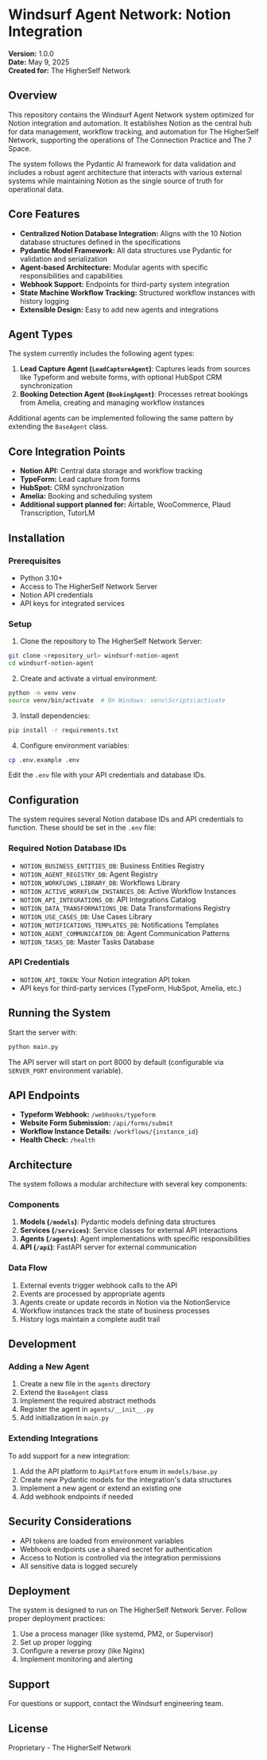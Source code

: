 # Windsurf Agent Network: Notion Integration

**Version:** 1.0.0  
**Date:** May 9, 2025  
**Created for:** The HigherSelf Network  

## Overview

This repository contains the Windsurf Agent Network system optimized for Notion integration and automation. It establishes Notion as the central hub for data management, workflow tracking, and automation for The HigherSelf Network, supporting the operations of The Connection Practice and The 7 Space.

The system follows the Pydantic AI framework for data validation and includes a robust agent architecture that interacts with various external systems while maintaining Notion as the single source of truth for operational data.

## Core Features

- **Centralized Notion Database Integration:** Aligns with the 10 Notion database structures defined in the specifications
- **Pydantic Model Framework:** All data structures use Pydantic for validation and serialization
- **Agent-based Architecture:** Modular agents with specific responsibilities and capabilities
- **Webhook Support:** Endpoints for third-party system integration
- **State Machine Workflow Tracking:** Structured workflow instances with history logging
- **Extensible Design:** Easy to add new agents and integrations

## Agent Types

The system currently includes the following agent types:

1. **Lead Capture Agent (`LeadCaptureAgent`)**: Captures leads from sources like Typeform and website forms, with optional HubSpot CRM synchronization
2. **Booking Detection Agent (`BookingAgent`)**: Processes retreat bookings from Amelia, creating and managing workflow instances

Additional agents can be implemented following the same pattern by extending the `BaseAgent` class.

## Core Integration Points

- **Notion API:** Central data storage and workflow tracking
- **TypeForm:** Lead capture from forms
- **HubSpot:** CRM synchronization
- **Amelia:** Booking and scheduling system
- **Additional support planned for:** Airtable, WooCommerce, Plaud Transcription, TutorLM

## Installation

### Prerequisites

- Python 3.10+
- Access to The HigherSelf Network Server
- Notion API credentials
- API keys for integrated services

### Setup

1. Clone the repository to The HigherSelf Network Server:

```bash
git clone <repository_url> windsurf-notion-agent
cd windsurf-notion-agent
```

2. Create and activate a virtual environment:

```bash
python -m venv venv
source venv/bin/activate  # On Windows: venv\Scripts\activate
```

3. Install dependencies:

```bash
pip install -r requirements.txt
```

4. Configure environment variables:

```bash
cp .env.example .env
```

Edit the `.env` file with your API credentials and database IDs.

## Configuration

The system requires several Notion database IDs and API credentials to function. These should be set in the `.env` file:

### Required Notion Database IDs

- `NOTION_BUSINESS_ENTITIES_DB`: Business Entities Registry
- `NOTION_AGENT_REGISTRY_DB`: Agent Registry
- `NOTION_WORKFLOWS_LIBRARY_DB`: Workflows Library
- `NOTION_ACTIVE_WORKFLOW_INSTANCES_DB`: Active Workflow Instances
- `NOTION_API_INTEGRATIONS_DB`: API Integrations Catalog
- `NOTION_DATA_TRANSFORMATIONS_DB`: Data Transformations Registry
- `NOTION_USE_CASES_DB`: Use Cases Library
- `NOTION_NOTIFICATIONS_TEMPLATES_DB`: Notifications Templates
- `NOTION_AGENT_COMMUNICATION_DB`: Agent Communication Patterns
- `NOTION_TASKS_DB`: Master Tasks Database

### API Credentials

- `NOTION_API_TOKEN`: Your Notion integration API token
- API keys for third-party services (TypeForm, HubSpot, Amelia, etc.)

## Running the System

Start the server with:

```bash
python main.py
```

The API server will start on port 8000 by default (configurable via `SERVER_PORT` environment variable).

## API Endpoints

- **Typeform Webhook:** `/webhooks/typeform`
- **Website Form Submission:** `/api/forms/submit`
- **Workflow Instance Details:** `/workflows/{instance_id}`
- **Health Check:** `/health`

## Architecture

The system follows a modular architecture with several key components:

### Components

1. **Models (`/models`)**: Pydantic models defining data structures
2. **Services (`/services`)**: Service classes for external API interactions
3. **Agents (`/agents`)**: Agent implementations with specific responsibilities
4. **API (`/api`)**: FastAPI server for external communication

### Data Flow

1. External events trigger webhook calls to the API
2. Events are processed by appropriate agents
3. Agents create or update records in Notion via the NotionService
4. Workflow instances track the state of business processes
5. History logs maintain a complete audit trail

## Development

### Adding a New Agent

1. Create a new file in the `agents` directory
2. Extend the `BaseAgent` class
3. Implement the required abstract methods
4. Register the agent in `agents/__init__.py`
5. Add initialization in `main.py`

### Extending Integrations

To add support for a new integration:

1. Add the API platform to `ApiPlatform` enum in `models/base.py`
2. Create new Pydantic models for the integration's data structures
3. Implement a new agent or extend an existing one
4. Add webhook endpoints if needed

## Security Considerations

- API tokens are loaded from environment variables
- Webhook endpoints use a shared secret for authentication
- Access to Notion is controlled via the integration permissions
- All sensitive data is logged securely

## Deployment

The system is designed to run on The HigherSelf Network Server. Follow proper deployment practices:

1. Use a process manager (like systemd, PM2, or Supervisor)
2. Set up proper logging
3. Configure a reverse proxy (like Nginx)
4. Implement monitoring and alerting

## Support

For questions or support, contact the Windsurf engineering team.

## License

Proprietary - The HigherSelf Network
